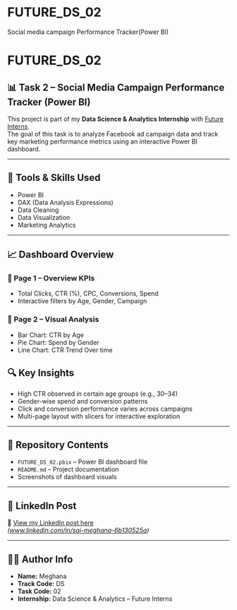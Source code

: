 # FUTURE_DS_02
Social media campaign Performance Tracker(Power BI)
# FUTURE_DS_02

## 📊 Task 2 – Social Media Campaign Performance Tracker (Power BI)

This project is part of my **Data Science & Analytics Internship** with [Future Interns](https://futureinterns.com).  
The goal of this task is to analyze Facebook ad campaign data and track key marketing performance metrics using an interactive Power BI dashboard.

---

## 🧰 Tools & Skills Used

- Power BI
- DAX (Data Analysis Expressions)
- Data Cleaning
- Data Visualization
- Marketing Analytics

---

## 📈 Dashboard Overview

### 📄 Page 1 – Overview KPIs
- Total Clicks, CTR (%), CPC, Conversions, Spend
- Interactive filters by Age, Gender, Campaign

### 📄 Page 2 – Visual Analysis
- Bar Chart: CTR by Age
- Pie Chart: Spend by Gender
- Line Chart: CTR Trend Over time

## 🔍 Key Insights

- High CTR observed in certain age groups (e.g., 30–34)
- Gender-wise spend and conversion patterns
- Click and conversion performance varies across campaigns
- Multi-page layout with slicers for interactive exploration

---

## 📁 Repository Contents

- `FUTURE_DS_02.pbix` – Power BI dashboard file
- `README.md` – Project documentation
-  Screenshots of dashboard visuals

---

## 🔗 LinkedIn Post

📌 [View my LinkedIn post here](#)  
_(www.linkedin.com/in/sai-meghana-6b130525a)_

---

## 👩‍💻 Author Info

- **Name:** Meghana  
- **Track Code:** DS  
- **Task Code:** 02  
- **Internship:** Data Science & Analytics – Future Interns

